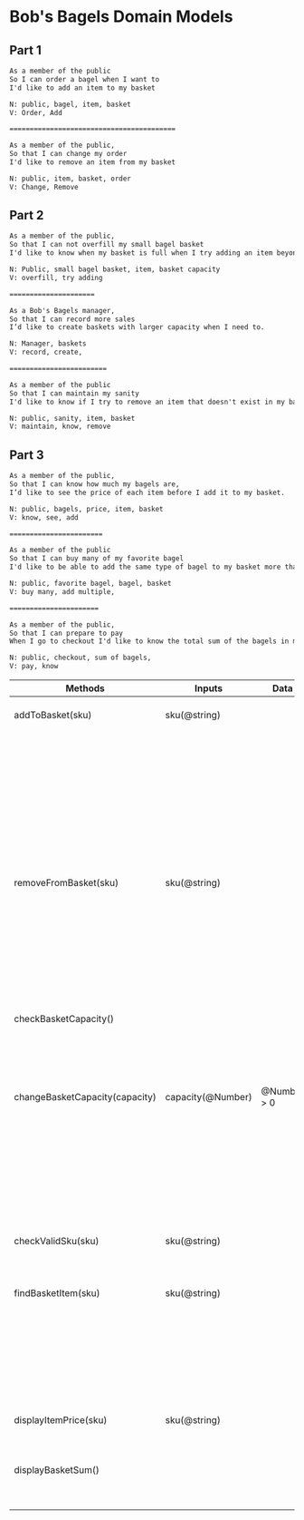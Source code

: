 # Bob's Bagels Domain Models

## Part 1

```txt
As a member of the public
So I can order a bagel when I want to
I'd like to add an item to my basket

N: public, bagel, item, basket
V: Order, Add

=========================================

As a member of the public,
So that I can change my order
I'd like to remove an item from my basket

N: public, item, basket, order
V: Change, Remove
```

## Part 2

```txt
As a member of the public,
So that I can not overfill my small bagel basket
I'd like to know when my basket is full when I try adding an item beyond my basket capacity.

N: Public, small bagel basket, item, basket capacity
V: overfill, try adding

=====================

As a Bob's Bagels manager,
So that I can record more sales
I’d like to create baskets with larger capacity when I need to.

N: Manager, baskets
V: record, create,

========================

As a member of the public
So that I can maintain my sanity
I'd like to know if I try to remove an item that doesn't exist in my basket. 

N: public, sanity, item, basket
V: maintain, know, remove
```

## Part 3

```txt
As a member of the public,
So that I can know how much my bagels are,
I’d like to see the price of each item before I add it to my basket.

N: public, bagels, price, item, basket
V: know, see, add

=======================

As a member of the public
So that I can buy many of my favorite bagel
I'd like to be able to add the same type of bagel to my basket more than once

N: public, favorite bagel, bagel, basket
V: buy many, add multiple,

======================

As a member of the public,
So that I can prepare to pay
When I go to checkout I'd like to know the total sum of the bagels in my basket

N: public, checkout, sum of bagels,
V: pay, know
```

| Methods       | Inputs | Data | Scenario | Outputs |
| ------------- | ------ | ---- | -------- | ------- |
| addToBasket(sku) | sku(@string)| | valid sku | add item to basket, message "item added" |
|||| invalid sku | return message "item not found"
|||| no sku input | return message "item sku required"
|||| basket is full | return message "basket full"
|||| sku already in basket | increase quantity of item in basket, message "item added"
|||||
| removeFromBasket(sku) | sku(@string)| | valid sku, sku in basket | remove item to basket, message "item removed" |
|||| valid sku, sku not in basket | return message "item not in cart"
|||| invalid sku | return message "valid sku required"
|||| no sku input | return message "item sku required"
|||||
| checkBasketCapacity()|||basket is (@array)|return length of basket array
||||basket is not (@array)|return "error, misconfigured basket"
|||||
|changeBasketCapacity(capacity)|capacity(@Number)| @Number > 0| positive integer input | change maxBasketCapacity, return maxBasketCapacity
|||| positive float input | round float to integer, change maxBasketCapacity, return maxBasketCapacity
|||| not positive number input | return "please enter positive number value"
|||||
| checkValidSku(sku)|sku(@string)|| valid sku | returns item object
|||||
| findBasketItem(sku) | sku(@string) || valid sku, sku in basket, return item object
|||| valid sku, sku not in basket | return "item not in basket"
|||| invalid sku | return "sku does not exist"
|||||
|displayItemPrice(sku)| sku(@string) | | valid sku | return item price
|||| invalid sku | return "sku not found"
|||||
|displayBasketSum()||| items in basket | return sum of items.price
|||| no items in basket | return 0




